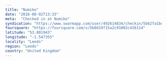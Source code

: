```yaml
---
title: "Numiko"
date: "2018-08-02T13:33"
meta:  "Checked in at Numiko"
syndication: "https://www.swarmapp.com/user/492614834/checkin/5b62fa1bdd70c50039e03d19"
foursquare: "https://foursquare.com/v/5b0d19f15a2c91002c42611d"
latitude: "53.801943"
longitude: "-1.547355"
locality: "Leeds"
region: "Leeds"
country: "United Kingdom"
---
```


